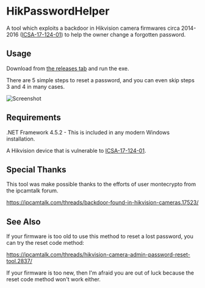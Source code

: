 # HikPasswordHelper
A tool which exploits a backdoor in Hikvision camera firmwares circa 2014-2016 ([ICSA-17-124-01](http://seclists.org/fulldisclosure/2017/Sep/23)) to help the owner change a forgotten password.

## Usage

Download from [the releases tab](https://github.com/bp2008/HikPasswordHelper/releases) and run the exe.

There are 5 simple steps to reset a password, and you can even skip steps 3 and 4 in many cases.

![Screenshot](https://i.imgur.com/3uAzhaR.png)

## Requirements

.NET Framework 4.5.2 - This is included in any modern Windows installation.

A Hikvision device that is vulnerable to [ICSA-17-124-01](http://seclists.org/fulldisclosure/2017/Sep/23).

## Special Thanks

This tool was make possible thanks to the efforts of user montecrypto from the ipcamtalk forum.

https://ipcamtalk.com/threads/backdoor-found-in-hikvision-cameras.17523/

## See Also

If your firmware is too old to use this method to reset a lost password, you can try the reset code method:

https://ipcamtalk.com/threads/hikvision-camera-admin-password-reset-tool.2837/

If your firmware is too new, then I'm afraid you are out of luck because the reset code method won't work either.
